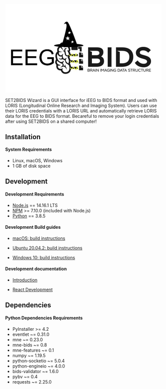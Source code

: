 ![SET2BIDS Wizard](wiki/images/logo/EEG2bIDS_Wizard_(converter_tool).jpg)

SET2BIDS Wizard is a GUI interface for iEEG to BIDS format and used with LORIS (Longitudinal Online Research and Imaging System). Users can use their LORIS credentials with a LORIS URL and automatically retrieve LORIS data for the EEG to BIDS format. Becareful to remove your login credentials after using SET2BIDS on a shared computer!

## Installation

#### System Requirements

 * Linux, macOS, Windows
 * 1 GB of disk space

## Development

#### Development Requirements

 * [Node.js](https://nodejs.org/en/download/current) == 14.16.1 LTS
 * [NPM](https://www.npmjs.com) >= 7.10.0 (included with Node.js)
 * [Python](https://www.python.org/downloads/) == 3.8.5

#### Development Build guides

 * [macOS: build instructions](./wiki/macOS/README.md)

 * [Ubuntu 20.04.2: build instructions](./wiki/ubuntu/README.md)

 * [Windows 10: build instructions](./wiki/windows/README.md)

#### Development documentation

* [Introduction](wiki/dev_notes/README.md)
  
* [React Development](wiki/dev_notes/react/README.md)

## Dependencies

#### Python Dependencies Requirements

 * PyInstaller >= 4.2
 * eventlet ~= 0.31.0
 * mne ~= 0.23.0
 * mne-bids ~= 0.8
 * mne-features ~= 0.1
 * numpy ~= 1.19.5
 * python-socketio ~= 5.0.4
 * python-engineio ~= 4.0.0
 * bids-validator ~= 1.6.0
 * pybv ~= 0.4
 * requests ~= 2.25.0
